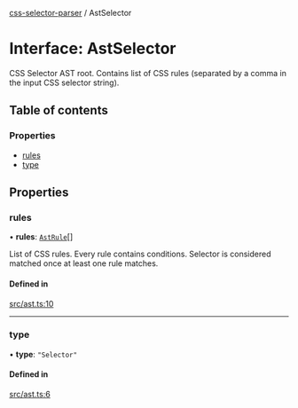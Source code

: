 [css-selector-parser](../README.md) / AstSelector

# Interface: AstSelector

CSS Selector AST root.
Contains list of CSS rules (separated by a comma in the input CSS selector string).

## Table of contents

### Properties

- [rules](AstSelector.md#rules)
- [type](AstSelector.md#type)

## Properties

### rules

• **rules**: [`AstRule`](AstRule.md)[]

List of CSS rules. Every rule contains conditions. Selector is considered matched once at least one rule matches.

#### Defined in

[src/ast.ts:10](https://github.com/mdevils/css-selector-parser/blob/f7b90ac/src/ast.ts#L10)

___

### type

• **type**: ``"Selector"``

#### Defined in

[src/ast.ts:6](https://github.com/mdevils/css-selector-parser/blob/f7b90ac/src/ast.ts#L6)
